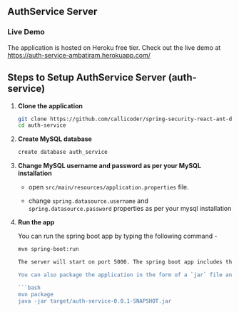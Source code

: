 ## AuthService Server

### Live Demo

The application is hosted on Heroku free tier. Check out the live demo at https://auth-service-ambatiram.herokuapp.com/

## Steps to Setup AuthService Server (auth-service)

1. **Clone the application**

	```bash
	git clone https://github.com/callicoder/spring-security-react-ant-design-polls-app.git
	cd auth-service
	```
2. **Create MySQL database**

	```bash
	create database auth_service
	```
3. **Change MySQL username and password as per your MySQL installation**

	+ open `src/main/resources/application.properties` file.

	+ change `spring.datasource.username` and `spring.datasource.password` properties as per your mysql installation

4. **Run the app**

	You can run the spring boot app by typing the following command -

	```bash
	mvn spring-boot:run

	The server will start on port 5000. The spring boot app includes the front end build also, 	so you'll be able to access the complete application on `http://localhost:5000`.

	You can also package the application in the form of a `jar` file and then run it like so -

	```bash
	mvn package
	java -jar target/auth-service-0.0.1-SNAPSHOT.jar
	

